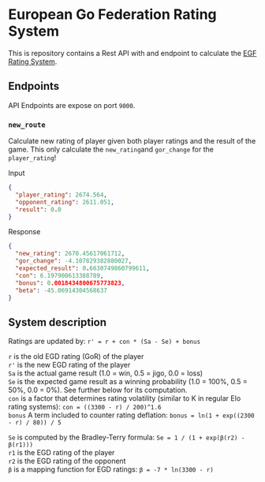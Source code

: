 # European Go Federation Rating System

This is repository contains a Rest API with and endpoint to calculate the [EGF Rating System](https://europeangodatabase.eu/EGD/EGF_rating_system.php).

## Endpoints

API Endpoints are expose on port `9000`.

### `new_route`

Calculate new rating of player given both player ratings and the result of the game. This only calculate the `new_rating`and `gor_change` for the `player_rating`!

Input

```json
{
  "player_rating": 2674.564,
  "opponent_rating": 2611.051,
  "result": 0.0
}
```

Response

```json
{
  "new_rating": 2670.45617061712,
  "gor_change": -4.107829382880027,
  "expected_result": 0.6630749860799611,
  "con": 6.197900613388789,
  "bonus": 0.0018434800675773823,
  "beta": -45.06914304568637
}
```

## System description

Ratings are updated by: `r' = r + con * (Sa - Se) + bonus`

`r` is the old EGD rating (GoR) of the player  
`r'` is the new EGD rating of the player  
`Sa` is the actual game result (1.0 = win, 0.5 = jigo, 0.0 = loss)  
`Se` is the expected game result as a winning probability (1.0 = 100%, 0.5 = 50%, 0.0 = 0%). See further below for its computation.  
`con` is a factor that determines rating volatility (similar to K in regular Elo rating systems): `con = ((3300 - r) / 200)^1.6`  
`bonus` A term included to counter rating deflation: `bonus = ln(1 + exp((2300 - r) / 80)) / 5`

`Se` is computed by the Bradley-Terry formula: `Se = 1 / (1 + exp(β(r2) - β(r1)))`  
`r1` is the EGD rating of the player  
`r2` is the EGD rating of the opponent  
`β` is a mapping function for EGD ratings: `β = -7 * ln(3300 - r)`


